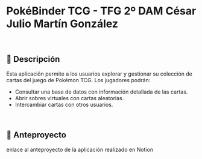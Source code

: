 #  PokéBinder TCG - TFG 2º DAM César Julio Martín González
<br>
<h2>📝 Descripción</h2>
    <p>Esta aplicación permite a los usuarios explorar y gestionar su colección de cartas del juego de Pokémon TCG. Los jugadores podrán:</p>
    <ul>
        <li>Consultar una base de datos con información detallada de las cartas.</li>
        <li>Abrir sobres virtuales con cartas aleatorias.</li>
        <li>Intercambiar cartas con otros usuarios.</li>
    </ul>

  <br>
  <h2>📌 Anteproyecto</h2>
  <p>enlace al anteproyecto de la aplicación realizado en Notion</p>


    
